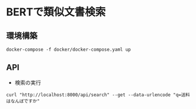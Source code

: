 # BERTで類似文書検索

## 環境構築

```shell
docker-compose -f docker/docker-compose.yaml up
```

## API

- 検索の実行

```shell
curl "http://localhost:8000/api/search" --get --data-urlencode "q=送料はなんぼですか"
```
